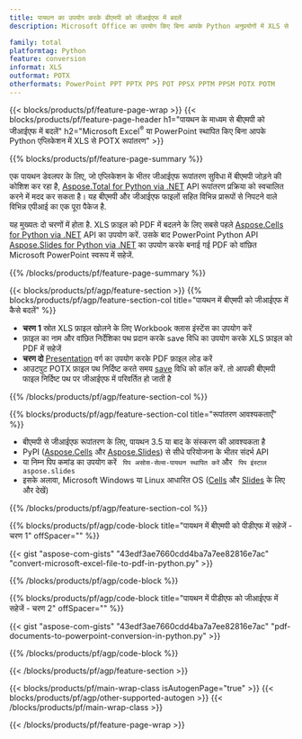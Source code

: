 ```yaml
---
title: पायथन का उपयोग करके बीएमपी को जीआईएफ में बदलें
description: Microsoft Office का उपयोग किए बिना आपके Python अनुप्रयोगों में XLS से POTX रूपांतरण 

family: total
platformtag: Python
feature: conversion
informat: XLS
outformat: POTX
otherformats: PowerPoint PPT PPTX PPS POT PPSX PPTM PPSM POTX POTM
---
```

{{< blocks/products/pf/feature-page-wrap >}}
{{< blocks/products/pf/feature-page-header h1="पायथन के माध्यम से बीएमपी को जीआईएफ में बदलें" h2="Microsoft Excel<sup>&reg;</sup> या PowerPoint स्थापित किए बिना आपके Python एप्लिकेशन में XLS से POTX रूपांतरण" >}}

{{% blocks/products/pf/feature-page-summary %}}

एक पायथन डेवलपर के लिए, जो एप्लिकेशन के भीतर जीआईएफ रूपांतरण सुविधा में बीएमपी जोड़ने की कोशिश कर रहा है, [Aspose.Total for Python via .NET](https://products.aspose.com/total/python-net/) API रूपांतरण प्रक्रिया को स्वचालित करने में मदद कर सकता है। यह बीएमपी और जीआईएफ फाइलों सहित विभिन्न प्रारूपों से निपटने वाले विभिन्न एपीआई का एक पूरा पैकेज है.

यह मुख्यतः दो चरणों में होता है. XLS फ़ाइल को PDF में बदलने के लिए सबसे पहले [Aspose.Cells for Python via .NET](https://products.aspose.com/cells/python-net/) API का उपयोग करें. उसके बाद PowerPoint Python API [Aspose.Slides for Python via .NET](https://products.aspose.com/slides/python-net/) का उपयोग करके बनाई गई PDF को वांछित Microsoft PowerPoint स्वरूप में सहेजें. 

{{% /blocks/products/pf/feature-page-summary %}}

{{< blocks/products/pf/agp/feature-section >}}
{{% blocks/products/pf/agp/feature-section-col title="पायथन में बीएमपी को जीआईएफ में कैसे बदलें" %}}
- **चरण 1** स्रोत XLS फ़ाइल खोलने के लिए Workbook क्लास इंस्टेंस का उपयोग करें 
- फ़ाइल का नाम और वांछित निर्देशिका पथ प्रदान करके save विधि का उपयोग करके XLS फ़ाइल को PDF में सहेजें
-  **चरण दो** [Presentation](https://reference.aspose.com/slides/python-net/aspose.slides/presentation/) वर्ग का उपयोग करके PDF फ़ाइल लोड करें
-  आउटपुट POTX फ़ाइल पथ निर्दिष्ट करते समय [save](https://reference.aspose.com/slides/python-net/aspose.slides/presentation/) विधि को कॉल करें. तो आपकी बीएमपी फाइल निर्दिष्ट पथ पर जीआईएफ में परिवर्तित हो जाती है

{{% /blocks/products/pf/agp/feature-section-col %}}

{{% blocks/products/pf/agp/feature-section-col title="रूपांतरण आवश्यकताएँ" %}}

- बीएमपी से जीआईएफ रूपांतरण के लिए, पायथन 3.5 या बाद के संस्करण की आवश्यकता है
- PyPI ([Aspose.Cells](https://pypi.org/project/aspose-cells-python/) और [Aspose.Slides](https://pypi.org/project/Aspose.Slides/)) से सीधे परियोजना के भीतर संदर्भ API
-  या निम्न पिप कमांड का उपयोग करें ``` पिप असोस-सेल्स-पायथन स्थापित करें``` और ``` पिप इंस्टाल aspose.slides```
-  इसके अलावा, Microsoft Windows या Linux आधारित OS ([Cells](https://docs.aspose.com/cells/python-net/getting-started/#installation) और [Slides](https://docs.aspose.com/slides/python-net/system-requirements/) के लिए और देखें)
 

{{% /blocks/products/pf/agp/feature-section-col %}}

{{% blocks/products/pf/agp/code-block title="पायथन में बीएमपी को पीडीएफ में सहेजें - चरण 1" offSpacer="" %}}

{{< gist "aspose-com-gists" "43edf3ae7660cdd4ba7a7ee82816e7ac" "convert-microsoft-excel-file-to-pdf-in-python.py" >}}

{{% /blocks/products/pf/agp/code-block %}}

{{% blocks/products/pf/agp/code-block title="पायथन में पीडीएफ को जीआईएफ में सहेजें - चरण 2" offSpacer="" %}}

{{< gist "aspose-com-gists" "43edf3ae7660cdd4ba7a7ee82816e7ac" "pdf-documents-to-powerpoint-conversion-in-python.py" >}}

{{% /blocks/products/pf/agp/code-block %}}

{{< /blocks/products/pf/agp/feature-section >}}

{{< blocks/products/pf/main-wrap-class isAutogenPage="true" >}}
{{< blocks/products/pf/agp/other-supported-autogen >}}
{{< /blocks/products/pf/main-wrap-class >}}

{{< /blocks/products/pf/feature-page-wrap >}}